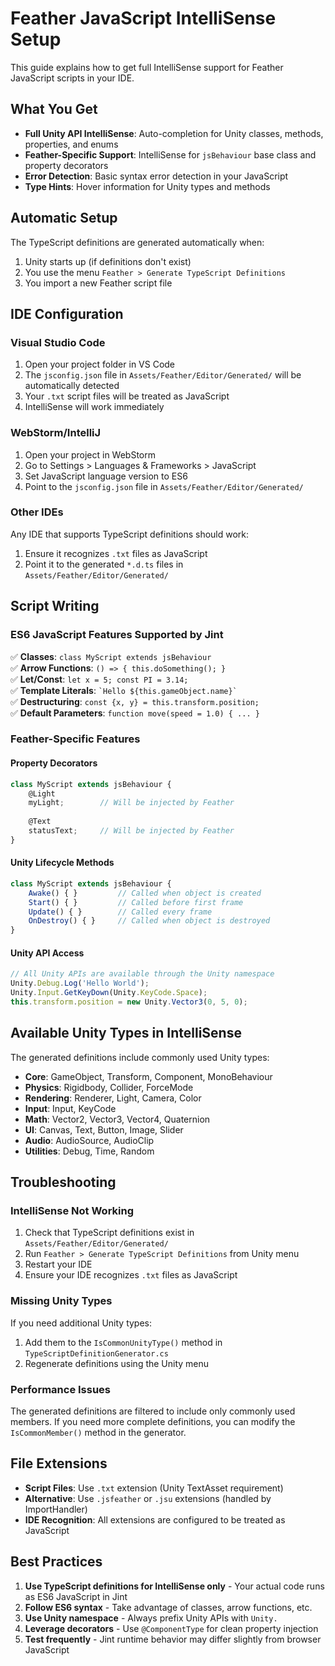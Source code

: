 # Feather JavaScript IntelliSense Setup

This guide explains how to get full IntelliSense support for Feather JavaScript scripts in your IDE.

## What You Get

- **Full Unity API IntelliSense**: Auto-completion for Unity classes, methods, properties, and enums
- **Feather-Specific Support**: IntelliSense for `jsBehaviour` base class and property decorators
- **Error Detection**: Basic syntax error detection in your JavaScript
- **Type Hints**: Hover information for Unity types and methods

## Automatic Setup

The TypeScript definitions are generated automatically when:
1. Unity starts up (if definitions don't exist)
2. You use the menu `Feather > Generate TypeScript Definitions`
3. You import a new Feather script file

## IDE Configuration

### Visual Studio Code

1. Open your project folder in VS Code
2. The `jsconfig.json` file in `Assets/Feather/Editor/Generated/` will be automatically detected
3. Your `.txt` script files will be treated as JavaScript
4. IntelliSense will work immediately

### WebStorm/IntelliJ

1. Open your project in WebStorm
2. Go to Settings > Languages & Frameworks > JavaScript
3. Set JavaScript language version to ES6
4. Point to the `jsconfig.json` file in `Assets/Feather/Editor/Generated/`

### Other IDEs

Any IDE that supports TypeScript definitions should work:
1. Ensure it recognizes `.txt` files as JavaScript
2. Point it to the generated `*.d.ts` files in `Assets/Feather/Editor/Generated/`

## Script Writing

### ES6 JavaScript Features Supported by Jint

✅ **Classes**: `class MyScript extends jsBehaviour`  
✅ **Arrow Functions**: `() => { this.doSomething(); }`  
✅ **Let/Const**: `let x = 5; const PI = 3.14;`  
✅ **Template Literals**: `` `Hello ${this.gameObject.name}` ``  
✅ **Destructuring**: `const {x, y} = this.transform.position;`  
✅ **Default Parameters**: `function move(speed = 1.0) { ... }`  

### Feather-Specific Features

#### Property Decorators
```javascript
class MyScript extends jsBehaviour {
    @Light
    myLight;        // Will be injected by Feather
    
    @Text
    statusText;     // Will be injected by Feather
}
```

#### Unity Lifecycle Methods
```javascript
class MyScript extends jsBehaviour {
    Awake() { }         // Called when object is created
    Start() { }         // Called before first frame
    Update() { }        // Called every frame
    OnDestroy() { }     // Called when object is destroyed
}
```

#### Unity API Access
```javascript
// All Unity APIs are available through the Unity namespace
Unity.Debug.Log('Hello World');
Unity.Input.GetKeyDown(Unity.KeyCode.Space);
this.transform.position = new Unity.Vector3(0, 5, 0);
```

## Available Unity Types in IntelliSense

The generated definitions include commonly used Unity types:

- **Core**: GameObject, Transform, Component, MonoBehaviour
- **Physics**: Rigidbody, Collider, ForceMode
- **Rendering**: Renderer, Light, Camera, Color
- **Input**: Input, KeyCode
- **Math**: Vector2, Vector3, Vector4, Quaternion
- **UI**: Canvas, Text, Button, Image, Slider
- **Audio**: AudioSource, AudioClip
- **Utilities**: Debug, Time, Random

## Troubleshooting

### IntelliSense Not Working

1. Check that TypeScript definitions exist in `Assets/Feather/Editor/Generated/`
2. Run `Feather > Generate TypeScript Definitions` from Unity menu
3. Restart your IDE
4. Ensure your IDE recognizes `.txt` files as JavaScript

### Missing Unity Types

If you need additional Unity types:
1. Add them to the `IsCommonUnityType()` method in `TypeScriptDefinitionGenerator.cs`
2. Regenerate definitions using the Unity menu

### Performance Issues

The generated definitions are filtered to include only commonly used members. If you need more complete definitions, you can modify the `IsCommonMember()` method in the generator.

## File Extensions

- **Script Files**: Use `.txt` extension (Unity TextAsset requirement)
- **Alternative**: Use `.jsfeather` or `.jsu` extensions (handled by ImportHandler)
- **IDE Recognition**: All extensions are configured to be treated as JavaScript

## Best Practices

1. **Use TypeScript definitions for IntelliSense only** - Your actual code runs as ES6 JavaScript in Jint
2. **Follow ES6 syntax** - Take advantage of classes, arrow functions, etc.
3. **Use Unity namespace** - Always prefix Unity APIs with `Unity.`
4. **Leverage decorators** - Use `@ComponentType` for clean property injection
5. **Test frequently** - Jint runtime behavior may differ slightly from browser JavaScript
